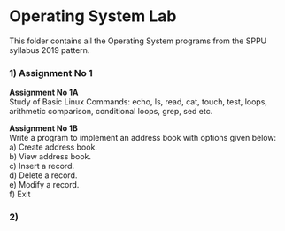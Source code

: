 # Operating System Lab

This folder contains all the Operating System programs from the SPPU syllabus 2019 pattern.

### 1) Assignment No 1
**Assignment No 1A**\
Study of Basic Linux Commands: echo, ls, read, cat, touch, test, loops, arithmetic comparison, conditional loops, grep, sed etc.

**Assignment No 1B**\
Write a program to implement an address book with options given below:\
a) Create address book.\
b) View address book.\
c) Insert a record.\
d) Delete a record.\
e) Modify a record.\
f) Exit

### 2) 
